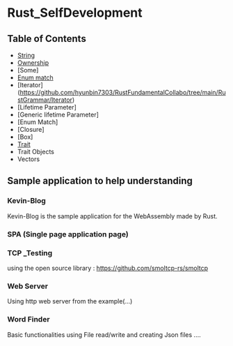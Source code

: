 # Rust_SelfDevelopment

## Table of Contents
* [String](https://github.com/hyunbin7303/RustFundamentalCollabo/tree/main/RustGrammar/String_understanding)
* [Ownership](https://github.com/hyunbin7303/RustFundamentalCollabo/tree/main/RustGrammar/Ownership)
* [Some]
* [Enum match](https://github.com/hyunbin7303/RustFundamentalCollabo/tree/main/RustGrammar/enum_match)
* [Iterator] (https://github.com/hyunbin7303/RustFundamentalCollabo/tree/main/RustGrammar/Iterator)
* [Lifetime Parameter]
* [Generic lifetime Parameter]
* [Enum Match]
* [Closure]
* [Box]
* [Trait](https://github.com/hyunbin7303/RustFundamentalCollabo/tree/main/RustGrammar/traits)
* Trait Objects
* Vectors



## Sample application to help understanding
### Kevin-Blog
Kevin-Blog is the sample application for the WebAssembly made by Rust.


### SPA (Single page application page)


### TCP _Testing
using the open source library : https://github.com/smoltcp-rs/smoltcp


### Web Server
Using http web server from the example(...)

### Word Finder 
Basic functionalities using File read/write and creating Json files ....
